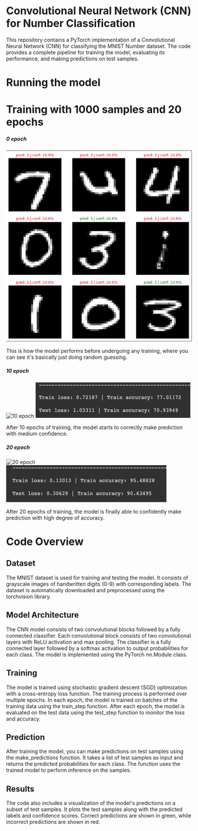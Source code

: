 # Convolutional Neural Network (CNN) for Number Classification

This repository contains a PyTorch implementation of a Convolutional Neural Network (CNN) for classifying the MNIST Number dataset. 
The code provides a complete pipeline for training the model, evaluating its performance, and making predictions on test samples.

# Running the model
# Training with 1000 samples and 20 epochs

##### 0 epoch
![before](static/0_before.png)

This is how the model performs before undergoing any training, where you can see it's basically just doing random guessing.

##### 10 epoch
![10 epoch](static/10_epoch.png)
![10 epoch loss](static/10_epoch_loss.png)

After 10 epochs of training, the model starts to correctly make prediction with medium confidence.


##### 20 epoch
![20 epoch](static/20_epoch.png)
![20 epoch loss](static/20_epoch_loss.png)

After 20 epochs of training, the model is finally able to confidently make prediction with high degree of accuracy.



# Code Overview
## Dataset

The MNIST dataset is used for training and testing the model. It consists of grayscale images of handwritten digits (0-9) with corresponding labels. The dataset is automatically downloaded and preprocessed using the torchvision library.

## Model Architecture

The CNN model consists of two convolutional blocks followed by a fully connected classifier. Each convolutional block consists of two convolutional layers with ReLU activation and max pooling. The classifier is a fully connected layer followed by a softmax activation to output probabilities for each class. The model is implemented using the PyTorch nn.Module class.

## Training

The model is trained using stochastic gradient descent (SGD) optimization with a cross-entropy loss function. The training process is performed over multiple epochs. In each epoch, the model is trained on batches of the training data using the train_step function. After each epoch, the model is evaluated on the test data using the test_step function to monitor the loss and accuracy.

## Prediction

After training the model, you can make predictions on test samples using the make_predictions function. It takes a list of test samples as input and returns the predicted probabilities for each class. The function uses the trained model to perform inference on the samples.

## Results

The code also includes a visualization of the model's predictions on a subset of test samples. It plots the test samples along with the predicted labels and confidence scores. Correct predictions are shown in green, while incorrect predictions are shown in red.



